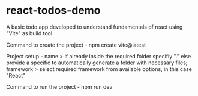 # react-todos-demo

A basic todo app developed to understand fundamentals of react using "Vite" as build tool

Command to create the project -
  npm create vite@latest
  
Project setup - 
  name > if already inside the required folder specifiy "." else provide a specific <project-name> to automatically generate a folder with necessary files; framework > select required framework from available options, in this case "React"

Command to run the project -
  npm run dev

